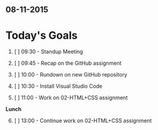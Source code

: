 ## 08-11-2015

# Today's Goals

1. [ ] 09:30 - Standup Meeting

2. [ ] 09:45 - Recap on the GitHub assignment

3. [ ] 10:00 - Rundown on new GitHub repository

4. [ ] 10:30 - Install Visual Studio Code

5. [ ] 11:00 - Work on 02-HTML+CSS assignment

**Lunch**

6. [ ] 13:00 - Continue work on 02-HTML+CSS assignment